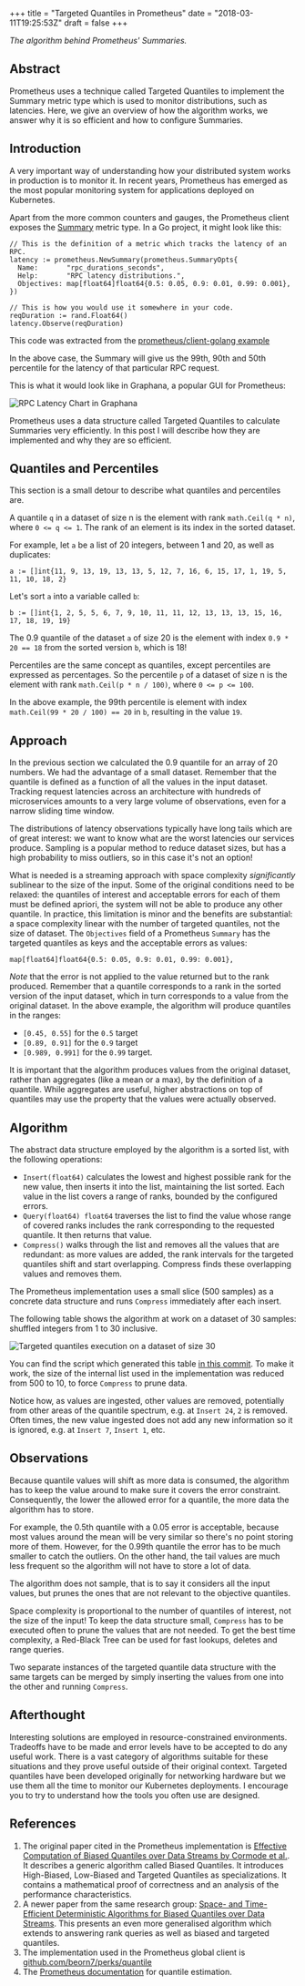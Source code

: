 +++
title = "Targeted Quantiles in Prometheus"
date = "2018-03-11T19:25:53Z"
draft = false
+++

_The algorithm behind Prometheus' Summaries._

## Abstract

Prometheus uses a technique called Targeted Quantiles to implement the Summary metric type which is used to monitor distributions, such as latencies.
Here, we give an overview of how the algorithm works, we answer why it is so efficient and how to configure Summaries.

## Introduction

A very important way of understanding how your distributed system works in production is to monitor it.
In recent years, Prometheus has emerged as the most popular monitoring system for applications deployed on Kubernetes.

Apart from the more common counters and gauges, the Prometheus client exposes the [Summary](https://godoc.org/github.com/prometheus/client_golang/prometheus#Summary) metric type.
In a Go project, it might look like this:

```golang
// This is the definition of a metric which tracks the latency of an RPC.
latency := prometheus.NewSummary(prometheus.SummaryOpts{
  Name:       "rpc_durations_seconds",
  Help:       "RPC latency distributions.",
  Objectives: map[float64]float64{0.5: 0.05, 0.9: 0.01, 0.99: 0.001},
})

// This is how you would use it somewhere in your code.
reqDuration := rand.Float64()
latency.Observe(reqDuration)
```

This code was extracted from the [prometheus/client-golang example](https://github.com/prometheus/client_golang/blob/master/examples/random/main.go)

In the above case, the Summary will give us the 99th, 90th and 50th percentile for the latency of that particular RPC request.

This is what it would look like in Graphana, a popular GUI for Prometheus:

![RPC Latency Chart in Graphana](rpc-latency.png)

Prometheus uses a data structure called Targeted Quantiles to calculate Summaries very efficiently.
In this post I will describe how they are implemented and why they are so efficient.

## Quantiles and Percentiles

This section is a small detour to describe what quantiles and percentiles are.

A quantile `q` in a dataset of size n is the element with rank `math.Ceil(q * n)`, where `0 <= q <= 1`.
The rank of an element is its index in the sorted dataset.

For example, let `a` be a list of 20 integers, between 1 and 20, as well as duplicates:

```golang
a := []int{11, 9, 13, 19, 13, 13, 5, 12, 7, 16, 6, 15, 17, 1, 19, 5, 11, 10, 18, 2}
```

Let's sort `a` into a variable called `b`:

```golang
b := []int{1, 2, 5, 5, 6, 7, 9, 10, 11, 11, 12, 13, 13, 13, 15, 16, 17, 18, 19, 19}
```

The 0.9 quantile of the dataset `a` of size 20 is the element with index `0.9 * 20 == 18` from the sorted version `b`, which is 18!

Percentiles are the same concept as quantiles, except percentiles are expressed as percentages.
So the percentile `p` of a dataset of size n is the element with rank `math.Ceil(p * n / 100)`, where `0 <= p <= 100`.

In the above example, the 99th percentile is element with index `math.Ceil(99 * 20 / 100) == 20` in `b`, resulting in the value `19`.

## Approach

In the previous section we calculated the 0.9 quantile for an array of 20 numbers.
We had the advantage of a small dataset.
Remember that the quantile is defined as a function of all the values in the input dataset.
Tracking request latencies across an architecture with hundreds of microservices amounts to a very large volume of observations, even for a narrow sliding time window.

The distributions of latency observations typically have long tails which are of great interest:
we want to know what are the worst latencies our services produce.
Sampling is a popular method to reduce dataset sizes, but has a high probability to miss outliers, so in this case it's not an option!

What is needed is a streaming approach with space complexity _significantly_ sublinear to the size of the input.
Some of the original conditions need to be relaxed: the quantiles of interest and acceptable errors for each of them must be defined apriori,
the system will not be able to produce any other quantile.
In practice, this limitation is minor and the benefits are substantial: a space complexity linear with the number of targeted quantiles, not the size of dataset.
The `Objectives` field of a Prometheus `Summary` has the targeted quantiles as keys and the acceptable errors as values:

```golang
map[float64]float64{0.5: 0.05, 0.9: 0.01, 0.99: 0.001},
```

_Note_ that the error is not applied to the value returned but to the rank produced.
Remember that a quantile corresponds to a rank in the sorted version of the input dataset, which in turn corresponds to a value from the original dataset.
In the above example, the algorithm will produce quantiles in the ranges:

- `[0.45, 0.55]` for the `0.5` target
- `[0.89, 0.91]` for the `0.9` target
- `[0.989, 0.991]` for the `0.99` target.

It is important that the algorithm produces values from the original dataset, rather than aggregates (like a mean or a max), by the definition of a quantile.
While aggregates are useful, higher abstractions on top of quantiles may use the property that the values were actually observed.

## Algorithm

The abstract data structure employed by the algorithm is a sorted list, with the following operations:

- `Insert(float64)` calculates the lowest and highest possible rank for the new value, then inserts it into the list, maintaining the list sorted.
  Each value in the list covers a range of ranks, bounded by the configured errors.
- `Query(float64) float64` traverses the list to find the value whose range of covered ranks includes the rank corresponding to the requested quantile. It then returns that value.
- `Compress()` walks through the list and removes all the values that are redundant: as more values are added, the rank intervals for the targeted
  quantiles shift and start overlapping. Compress finds these overlapping values and removes them.

The Prometheus implementation uses a small slice (500 samples) as a concrete data structure and runs `Compress` immediately after each insert.

The following table shows the algorithm at work on a dataset of 30 samples: shuffled integers from 1 to 30 inclusive.

![Targeted quantiles execution on a dataset of size 30](targeted-quantiles-execution.png)

You can find the script which generated this table [in this commit](https://github.com/topliceanu/perks/commit/cff191c15ce1991cf393d06813790a736867c61f).
To make it work, the size of the internal list used in the implementation was reduced from 500 to 10, to force `Compress` to prune data.

Notice how, as values are ingested, other values are removed, potentially from other areas of the quantile spectrum, e.g. at `Insert 24`, `2` is removed.
Often times, the new value ingested does not add any new information so it is ignored, e.g. at `Insert 7`, `Insert 1`, etc.

## Observations

Because quantile values will shift as more data is consumed, the algorithm has to keep the value around to make sure it covers the error constraint.
Consequently, the lower the allowed error for a quantile, the more data the algorithm has to store.

For example, the 0.5th quantile with a 0.05 error is acceptable, because most values around the mean will be very similar so there's no point storing more of them.
However, for the 0.99th quantile the error has to be much smaller to catch the outliers.
On the other hand, the tail values are much less frequent so the algorithm will not have to store a lot of data.

The algorithm does not sample, that is to say it considers all the input values, but prunes the ones that are not relevant to the objective quantiles.

Space complexity is proportional to the number of quantiles of interest, not the size of the input!
To keep the data structure small, `Compress` has to be executed often to prune the values that are not needed.
To get the best time complexity, a Red-Black Tree can be used for fast lookups, deletes and range queries.

Two separate instances of the targeted quantile data structure with the same targets can be merged by simply
inserting the values from one into the other and running `Compress`.

## Afterthought

Interesting solutions are employed in resource-constrained environments. Tradeoffs have to be made and error levels have to be accepted to do any useful work.
There is a vast category of algorithms suitable for these situations and they prove useful outside of their original context.
Targeted quantiles have been developed originally for networking hardware but we use them all the time to monitor our Kubernetes deployments.
I encourage you to try to understand how the tools you often use are designed.

## References
1. The original paper cited in the Prometheus implementation is [Effective Computation of Biased Quantiles over Data Streams by Cormode et al.](https://www.cs.rutgers.edu/~muthu/bquant.pdf).
  It describes a generic algorithm called Biased Quantiles. It introduces High-Biased, Low-Biased and Targeted Quantiles as specializations.
  It contains a mathematical proof of correctness and an analysis of the performance characteristics.
2. A newer paper from the same research group: [Space- and Time-Efficient Deterministic Algorithms for Biased Quantiles over Data Streams](http://dimacs.rutgers.edu/~graham/pubs/papers/bq-pods.pdf).
  This presents an even more generalised algorithm which extends to answering rank queries as well as biased and targeted quantiles.
2. The implementation used in the Prometheus global client is [github.com/beorn7/perks/quantile](https://github.com/beorn7/perks/tree/master/quantile)
4. The [Prometheus documentation](https://prometheus.io/docs/practices/histograms/#errors-of-quantile-estimation) for quantile estimation.
